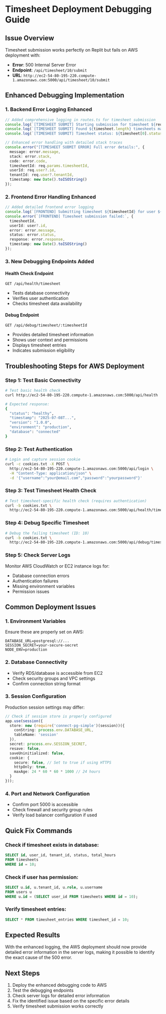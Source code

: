 # Timesheet Deployment Debugging Guide

## Issue Overview
Timesheet submission works perfectly on Replit but fails on AWS deployment with:
- **Error**: 500 Internal Server Error
- **Endpoint**: `/api/timesheet/10/submit`
- **URL**: `http://ec2-54-80-195-220.compute-1.amazonaws.com:5000/api/timesheet/10/submit`

## Enhanced Debugging Implementation

### 1. Backend Error Logging Enhanced
```typescript
// Added comprehensive logging in routes.ts for timesheet submission
console.log(`[TIMESHEET SUBMIT] Starting submission for timesheet ${req.params.timesheetId}, user ${req.user.id}, tenant ${req.user.tenantId}`);
console.log(`[TIMESHEET SUBMIT] Found ${timesheet.length} timesheets matching criteria`);
console.log(`[TIMESHEET SUBMIT] Timesheet status: ${timesheet[0].status}`);

// Enhanced error handling with detailed stack traces
console.error("[TIMESHEET SUBMIT ERROR] Full error details:", {
  message: error.message,
  stack: error.stack,
  code: error.code,
  timesheetId: req.params.timesheetId,
  userId: req.user?.id,
  tenantId: req.user?.tenantId,
  timestamp: new Date().toISOString()
});
```

### 2. Frontend Error Handling Enhanced
```typescript
// Added detailed frontend error logging
console.log(`[FRONTEND] Submitting timesheet ${timesheetId} for user ${user?.id}`);
console.error(`[FRONTEND] Timesheet submission failed:`, {
  timesheetId,
  userId: user?.id,
  error: error.message,
  status: error.status,
  response: error.response,
  timestamp: new Date().toISOString()
});
```

### 3. New Debugging Endpoints Added

#### Health Check Endpoint
```
GET /api/health/timesheet
```
- Tests database connectivity
- Verifies user authentication
- Checks timesheet data availability

#### Debug Endpoint
```
GET /api/debug/timesheet/:timesheetId
```
- Provides detailed timesheet information
- Shows user context and permissions
- Displays timesheet entries
- Indicates submission eligibility

## Troubleshooting Steps for AWS Deployment

### Step 1: Test Basic Connectivity
```bash
# Test basic health check
curl http://ec2-54-80-195-220.compute-1.amazonaws.com:5000/api/health

# Expected response:
{
  "status": "healthy",
  "timestamp": "2025-07-08T...",
  "version": "1.0.0",
  "environment": "production",
  "database": "connected"
}
```

### Step 2: Test Authentication
```bash
# Login and capture session cookie
curl -c cookies.txt -X POST \
  http://ec2-54-80-195-220.compute-1.amazonaws.com:5000/api/login \
  -H "Content-Type: application/json" \
  -d '{"username":"your@email.com","password":"yourpassword"}'
```

### Step 3: Test Timesheet Health Check
```bash
# Test timesheet-specific health check (requires authentication)
curl -b cookies.txt \
  http://ec2-54-80-195-220.compute-1.amazonaws.com:5000/api/health/timesheet
```

### Step 4: Debug Specific Timesheet
```bash
# Debug the failing timesheet (ID: 10)
curl -b cookies.txt \
  http://ec2-54-80-195-220.compute-1.amazonaws.com:5000/api/debug/timesheet/10
```

### Step 5: Check Server Logs
Monitor AWS CloudWatch or EC2 instance logs for:
- Database connection errors
- Authentication failures
- Missing environment variables
- Permission issues

## Common Deployment Issues

### 1. Environment Variables
Ensure these are properly set on AWS:
```env
DATABASE_URL=postgresql://...
SESSION_SECRET=your-secure-secret
NODE_ENV=production
```

### 2. Database Connectivity
- Verify RDS/database is accessible from EC2
- Check security groups and VPC settings
- Confirm connection string format

### 3. Session Configuration
Production session settings may differ:
```typescript
// Check if session store is properly configured
app.use(session({
  store: new (require('connect-pg-simple')(session))({
    conString: process.env.DATABASE_URL,
    tableName: 'session'
  }),
  secret: process.env.SESSION_SECRET,
  resave: false,
  saveUninitialized: false,
  cookie: {
    secure: false, // Set to true if using HTTPS
    httpOnly: true,
    maxAge: 24 * 60 * 60 * 1000 // 24 hours
  }
}));
```

### 4. Port and Network Configuration
- Confirm port 5000 is accessible
- Check firewall and security group rules
- Verify load balancer configuration if used

## Quick Fix Commands

### Check if timesheet exists in database:
```sql
SELECT id, user_id, tenant_id, status, total_hours 
FROM timesheets 
WHERE id = 10;
```

### Check if user has permission:
```sql
SELECT u.id, u.tenant_id, u.role, u.username 
FROM users u 
WHERE u.id = (SELECT user_id FROM timesheets WHERE id = 10);
```

### Verify timesheet entries:
```sql
SELECT * FROM timesheet_entries WHERE timesheet_id = 10;
```

## Expected Results
With the enhanced logging, the AWS deployment should now provide detailed error information in the server logs, making it possible to identify the exact cause of the 500 error.

## Next Steps
1. Deploy the enhanced debugging code to AWS
2. Test the debugging endpoints
3. Check server logs for detailed error information
4. Fix the identified issue based on the specific error details
5. Verify timesheet submission works correctly